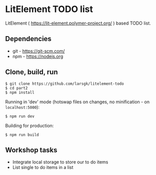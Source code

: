 # LitElement TODO list

LitElement ( https://lit-element.polymer-project.org/ ) based TODO list.

## Dependencies

* git - https://git-scm.com/
* npm - https://nodejs.org 

## Clone, build, run

```
$ git clone https://github.com/larsgk/litelement-todo
$ cd part2
$ npm install
```

Running in 'dev' mode (hotswap files on changes, no minification - on ```localhost:5000```):

```
$ npm run dev
```

Building for production:

```
$ npm run build
```

## Workshop tasks

* Integrate local storage to store our to do items
* List single to do items in a list

